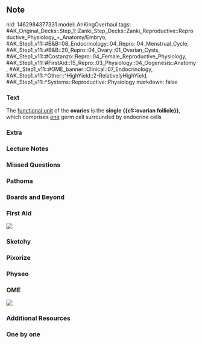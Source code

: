 ## Note
nid: 1462984377331
model: AnKingOverhaul
tags: #AK_Original_Decks::Step_1::Zanki_Step_Decks::Zanki_Reproductive::Reproductive_Physiology_+_Anatomy/Embryo, #AK_Step1_v11::#B&B::08_Endocrinology::04_Repro::04_Menstrual_Cycle, #AK_Step1_v11::#B&B::20_Repro::04_Ovary::01_Ovarian_Cysts, #AK_Step1_v11::#Costanzo::Repro::04_Female_Reproductive_Physiology, #AK_Step1_v11::#FirstAid::15_Repro::03_Physiology::04_Oogenesis::Anatomy, #AK_Step1_v11::#OME_banner::Clinical::07_Endocrinology, #AK_Step1_v11::^Other::^HighYield::2-RelativelyHighYield, #AK_Step1_v11::^Systems::Reproductive::Physiology
markdown: false

### Text
<div>
  The <u>functional unit</u> of the <b>ovaries</b> is the <b>single
  {{c1::ovarian follicle}}</b>, which comprises <u>one</u> germ
  cell surrounded by endocrine cells
</div>

### Extra


### Lecture Notes


### Missed Questions


### Pathoma


### Boards and Beyond


### First Aid
<img src="tmp2Sbw8i.png">

### Sketchy


### Pixorize


### Physeo


### OME
<div class="ome-widget">
  <a href=
  "https://onlinemeded.org/spa/endocrinology?ref=anki"><img src=
  "_OME_AnkiFlashcards_Topic_1.png"></a>
</div>

### Additional Resources


### One by one

